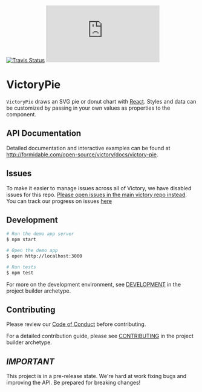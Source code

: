 [![Travis Status][trav_img]][trav_site]
![](https://badge-size.herokuapp.com/FormidableLabs/victory-pie/master/dist/victory-pie.min.js?compression=gzip)

VictoryPie
=============

`VictoryPie` draws an SVG pie or donut chart with [React][]. Styles and data can be customized by passing in your own values as properties to the component.

## API Documentation
Detailed documentation and interactive examples can be found at http://formidable.com/open-source/victory/docs/victory-pie.

## Issues 
To make it easier to manage issues across all of Victory, we have disabled issues for this repo. [Please open issues in the main victory repo instead](https://github.com/FormidableLabs/victory/issues). You can track our progress on issues [here](https://github.com/FormidableLabs/victory/projects/1)

## Development

```sh
# Run the demo app server
$ npm start

# Open the demo app
$ open http://localhost:3000

# Run tests
$ npm test
```

For more on the development environment, see [DEVELOPMENT](https://github.com/FormidableLabs/builder-victory-component/blob/master/dev/DEVELOPMENT.md) in the project builder archetype.

## Contributing

Please review our [Code of Conduct](https://github.com/FormidableLabs/builder-victory-component/blob/master/CONTRIBUTING.md#contributor-covenant-code-of-conduct) before contributing.

For a detailed contribution guide, please see [CONTRIBUTING](https://github.com/FormidableLabs/builder-victory-component/blob/master/dev/CONTRIBUTING.md) in the project builder archetype.

## _IMPORTANT_

This project is in a pre-release state. We're hard at work fixing bugs and improving the API. Be prepared for breaking changes!

[React]: https://github.com/facebook/react
[trav_img]: https://api.travis-ci.org/FormidableLabs/victory-pie.svg
[trav_site]: https://travis-ci.org/FormidableLabs/victory-pie
